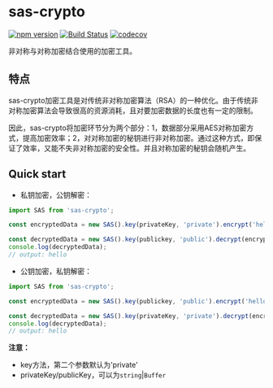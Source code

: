 # sas-crypto
[![npm version](https://badge.fury.io/js/sas-crypto.svg)](https://badge.fury.io/js/sas-crypto)
[![Build Status](https://travis-ci.org/ZhangHarvey/sas-crypto.svg?branch=master)](https://travis-ci.org/ZhangHarvey/sas-crypto)
[![codecov](https://codecov.io/gh/ZhangHarvey/sas-crypto/branch/master/graph/badge.svg)](https://codecov.io/gh/ZhangHarvey/sas-crypto)

非对称与对称加密结合使用的加密工具。

## 特点
sas-crypto加密工具是对传统非对称加密算法（RSA）的一种优化。由于传统非对称加密算法会导致很高的资源消耗，且对要加密数据的长度也有一定的限制。

因此，sas-crypto将加密环节分为两个部分：1，数据部分采用AES对称加密方式，提高加密效率；2，对对称加密的秘钥进行非对称加密。通过这种方式，即保证了效率，又能不失非对称加密的安全性。并且对称加密的秘钥会随机产生。

## Quick start

- 私钥加密，公钥解密：
```javascript
import SAS from 'sas-crypto';

const encryptedData = new SAS().key(privateKey, 'private').encrypt('hello');

const decryptedData = new SAS().key(publickey, 'public').decrypt(encryptedData);
console.log(decryptedData);
// output: hello

```
- 公钥加密，私钥解密：
```javascript
import SAS from 'sas-crypto';

const encryptedData = new SAS().key(publickey, 'public').encrypt('hello');

const decryptedData = new SAS().key(privateKey, 'private').decrypt(encryptedData);
console.log(decryptedData);
// output: hello
```

**注意：**
* key方法，第二个参数默认为'private'
* privateKey/publicKey，可以为`string`|`Buffer`